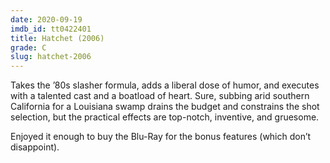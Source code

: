 ```yaml
---
date: 2020-09-19
imdb_id: tt0422401
title: Hatchet (2006)
grade: C
slug: hatchet-2006
---
```


Takes the ’80s slasher formula, adds a liberal dose of humor, and executes with a talented cast and a boatload of heart. Sure, subbing arid southern California for a Louisiana swamp drains the budget and constrains the shot selection, but the practical effects are top-notch, inventive, and gruesome.

Enjoyed it enough to buy the Blu-Ray for the bonus features (which don’t disappoint).